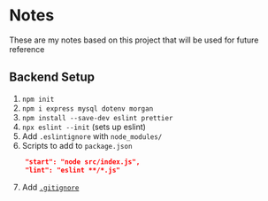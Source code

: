 # Notes

These are my notes based on this project that will be used for future reference

## Backend Setup

1. `npm init`
2. `npm i express mysql dotenv morgan`
3. `npm install --save-dev eslint prettier`
4. `npx eslint --init` (sets up eslint)
5. Add `.eslintignore` with `node_modules/`
6. Scripts to add to `package.json`
```json
    "start": "node src/index.js",
    "lint": "eslint **/*.js"
```
7. Add [`.gitignore`](https://github.com/github/gitignore/blob/master/Node.gitignore)